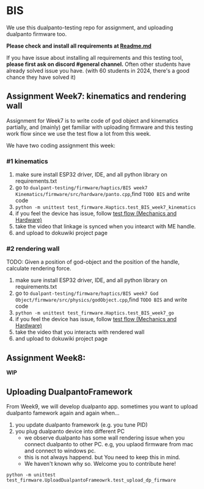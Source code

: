 # BIS

We use this dualpanto-testing repo for assignment, and uploading dualpanto firmware too.

**Please check and install all requirements at [Readme.md](../Readme.md)**

If you have issue about installing all requirements and this testing tool, **please first ask on discord #general channel.**
Often other students have already solved issue you have. (with 60 students in 2024, there's a good chance they have solved it)



## Assignment Week7: kinematics and rendering wall
Assignment for Week7 is to write code of god object and kinematics partially, and (mainly) get familiar with uploading firmware and this testing work flow since we use the test flow a lot from this week.

We have two coding assignment this week:
### #1 kinematics


1. make sure install ESP32 driver, IDE, and all python library on requirements.txt
2. go to `dualpant-testing/firmware/haptics/BIS week7 Kinematics/firmware/src/hardware/panto.cpp`,find `TODO BIS` and write code
3. `python -m unittest test_firmware.Haptics.test_BIS_week7_kinematics`
4. if you feel the device has issue, follow [test flow (Mechanics and Hardware)](../Readme.md)
5. take the video that linkage is synced when you intearct with ME handle.
6. and upload to dokuwiki project page

### #2 rendering wall
TODO: Given a position of god-object and the position of the handle, calculate rendering force.

1. make sure install ESP32 driver, IDE, and all python library on requirements.txt
2. go to `dualpant-testing/firmware/haptics/BIS week7 God Object/firmware/src/physics/godObject.cpp`,find `TODO BIS` and write code
3. `python -m unittest test_firmware.Haptics.test_BIS_week7_go`
4. if you feel the device has issue, follow [test flow (Mechanics and Hardware)](../Readme.md)
5. take the video that you interacts with rendered wall
6. and upload to dokuwiki project page


## Assignment Week8: 
**WIP**

## Uploading DualpantoFramework
From Week9, we will develop dualpanto app. sometimes you want to upload dualpanto famework again and again when...

1. you update dualpanto framework (e.g. you tune PID)
2. you plug dualpanto device into different PC
    - we observe dualpanto has some wall rendering issue when you connect dualpanto to other PC. e.g, you uplaod firmware from mac and connect to windows pc.
    - this is not always happend. but You need to keep this in mind.
    - We haven't known why so. Welcome you to contribute here!

`python -m unittest test_firmware.UploadDualpantoFrameowrk.test_upload_dp_firmware`
